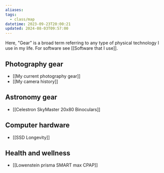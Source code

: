 ```yaml
---
aliases: 
tags:
  - class/map
datetime: 2023-09-23T20:00:21
updated: 2024-08-03T09:57:00
---
```

Here, "Gear" is a broad term referring to any type of physical technology I use in my life. For software see [[Software that I use]].

## Photography gear
- [[My current photography gear]]
- [[My camera history]]
## Astronomy gear
- [[Celestron SkyMaster 20x80 Binoculars]]
## Computer hardware
- [[SSD Longevity]]

## Health and wellness
- [[Lowenstein prisma SMART max CPAP]]